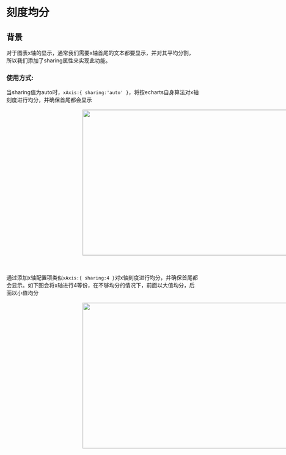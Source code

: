 # 刻度均分

## 背景

对于图表x轴的显示，通常我们需要x轴首尾的文本都要显示，并对其平均分割，所以我们添加了sharing属性来实现此功能。

### 使用方式: 
当sharing值为auto时，`xAxis:{ sharing:'auto' }`，将按echarts自身算法对x轴刻度进行均分，并确保首尾都会显示

<div class="img-warpper">
    <div class="img-container" >
        <img src="{{VITE_BASEROUTER}}./image/md/EqualLabel1.png"/>
    </div>
</div>

</br>

通过添加x轴配置项类似`xAxis:{ sharing:4 }`对x轴刻度进行均分，并确保首尾都会显示。如下图会将x轴进行4等份，在不够均分的情况下，前面以大值均分，后面以小值均分

<div class="img-warpper">
    <div class="img-container" >
        <img src="{{VITE_BASEROUTER}}./image/md/EqualLabel.png"/>
    </div>
</div>

</br>


<style>
    .markdown-body p{
        line-height: 24px;
    }
    .img-warpper{
        width: 1200px;
        margin: auto;
        display: flex;
        margin-top: 16px;
        margin-bottom: 16px;
        align-items: center;
        flex-direction: row;
        justify-content: space-between;
    }
    .img-container{
        width: 800px;  
        height: 380px; 
        border: 1px solid #ccc;
        position: relative;
        margin: 0 auto;
        display: inline-flex;
        justify-content: center;
        align-items: center;
        flex-direction: column;
        font-size: 14px;
    }
    .img-container img{
        width: 100%;
        height: 100%;
    }
    .img-container-dark{
        background-color:#191919;
    }
</style>
